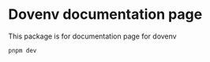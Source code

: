 # Dovenv documentation page

This package is for documentation page for dovenv

```bash
pnpm dev
```
